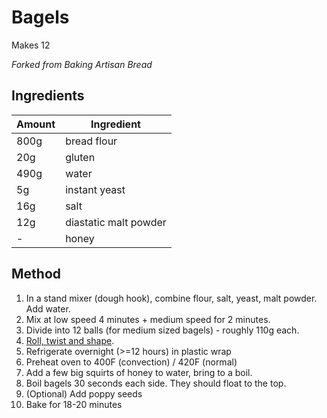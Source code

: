 # Bagels

Makes 12

_Forked from Baking Artisan Bread_

## Ingredients

| Amount | Ingredient            |
| ------ | --------------------- |
| 800g   | bread flour           |
| 20g    | gluten                |
| 490g   | water                 |
| 5g     | instant yeast         |
| 16g    | salt                  |
| 12g    | diastatic malt powder |
| -      | honey                 |

## Method

1. In a stand mixer (dough hook), combine flour, salt, yeast, malt powder. Add water.
2. Mix at low speed 4 minutes + medium speed for 2 minutes.
3. Divide into 12 balls (for medium sized bagels) - roughly 110g each.
4. [Roll, twist and shape](https://youtu.be/ZrJtpCTZk38?t=288).
5. Refrigerate overnight (>=12 hours) in plastic wrap
6. Preheat oven to 400F (convection) / 420F (normal)
7. Add a few big squirts of honey to water, bring to a boil.
8. Boil bagels 30 seconds each side. They should float to the top.
9. (Optional) Add poppy seeds
10. Bake for 18-20 minutes
